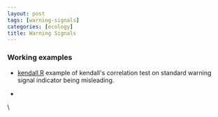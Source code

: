 ```yaml
---
layout: post
tags: [warning-signals]
categories: [ecology]
title: Warning Signals
---
```







 








### Working examples

-   [kendall.R](http://github.com/cboettig/structured-populations/blob/master/demos/kendall.R "http://github.com/cboettig/structured-populations/blob/master/demos/kendall.R")
    example of kendall's correlation test on standard warning signal
    indicator being misleading.

-   

\

